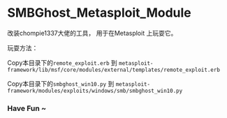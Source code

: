 # SMBGhost_Metasploit_Module

改装chompie1337大佬的工具， 用于在Metasploit 上玩耍它。


玩耍方法：

Copy本目录下的`remote_exploit.erb` 到 `metasploit-framework/lib/msf/core/modules/external/templates/remote_exploit.erb`

Copy本目录下的`smbghost_win10.py` 到 `metasploit-framework/modules/exploits/windows/smb/smbghost_win10.py`


### Have Fun ~